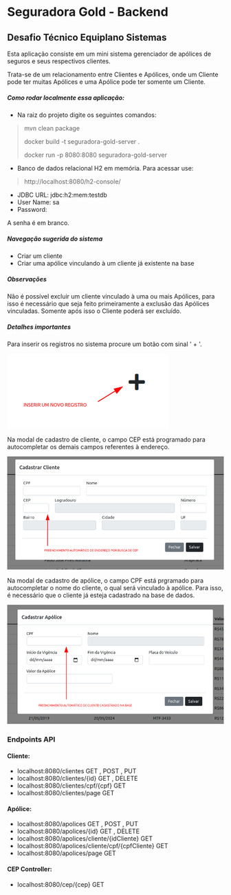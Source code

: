 # Seguradora Gold - Backend

## Desafio Técnico Equiplano Sistemas

Esta aplicação consiste em um mini sistema gerenciador de apólices de seguros
e seus respectivos clientes.

Trata-se de um relacionamento entre Clientes e Apólices, onde um Cliente pode ter
muitas Apólices e uma Apólice pode ter somente um Cliente.
 
##### Como rodar localmente essa aplicação:

* Na raiz do projeto digite os seguintes comandos:
> mvn clean package
>
> docker build -t seguradora-gold-server .
>
> docker run -p 8080:8080 seguradora-gold-server
>

* Banco de dados relacional H2 em memória. Para acessar use:

> http://localhost:8080/h2-console/
>

* JDBC URL: jdbc:h2:mem:testdb
* User Name: sa
* Password:

A senha é em branco.

##### Navegação sugerida do sistema

* Criar um cliente
* Criar uma apólice vinculando à um cliente já existente na base

##### Observações

Não é possível excluir um cliente vinculado à uma ou mais Apólices, para isso é necessário que seja feito primeiramente a exclusão das Apólices vinculadas. 
Somente após isso o Cliente poderá ser excluído.


##### Detalhes importantes

Para inserir os registros no sistema procure um botão com sinal ' + '.

![Adicionar registro.](images/A1.png)

Na modal de cadastro de cliente, o campo CEP está programado para autocompletar os demais campos referentes à endereço.

![Adicionar registro.](images/A2.png)

Na modal de cadastro de apólice, o campo CPF está prgramado para autocompletar o nome do cliente, o qual será vinculado à apólice. Para isso, é necessário que o cliente já esteja cadastrado na base de dados.

![Adicionar registro.](images/A3.png)

### Endpoints API

#### Cliente:   

* localhost:8080/clientes GET , POST , PUT
* localhost:8080/clientes/{id} GET , DELETE
* localhost:8080/clientes/cpf/{cpf} GET
* localhost:8080/clientes/page GET

#### Apólice:   

* localhost:8080/apolices GET , POST , PUT
* localhost:8080/apolices/{id} GET , DELETE
* localhost:8080/apolices/cliente/{idCliente} GET 
* localhost:8080/apolices/cliente/cpf/{cpfCliente} GET
* localhost:8080/apolices/page GET

#### CEP Controller:   

* localhost:8080/cep/{cep} GET










